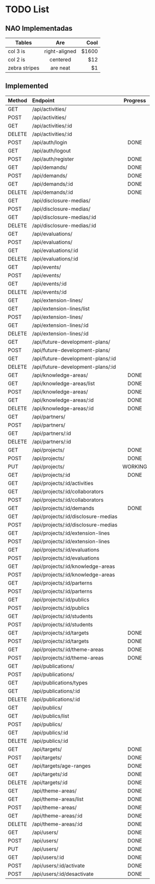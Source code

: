 # TODO List

## NAO Implementadas

| Tables        | Are           | Cool  |
| ------------- |:-------------:| -----:|
| col 3 is      | right-aligned | $1600 |
| col 2 is      | centered      |   $12 |
| zebra stripes | are neat      |    $1 |

## Implemented


| Method           | Endpoint                            | Progress |
|:-----------------|:------------------------------------|:--------:|
| GET              | /api/activities/                    |          |
| POST             | /api/activities/                    |          |
| GET              | /api/activities/:id                 |          |
| DELETE           | /api/activities/:id                 |          |
| POST             | /api/auth/login                     | DONE     |
| GET              | /api/auth/logout                    |          |
| POST             | /api/auth/register                  | DONE     |
| GET              | /api/demands/                       | DONE     |
| POST             | /api/demands/                       | DONE     |
| GET              | /api/demands/:id                    | DONE     |
| DELETE           | /api/demands/:id                    | DONE     |
| GET              | /api/disclosure-medias/             |          |
| POST             | /api/disclosure-medias/             |          |
| GET              | /api/disclosure-medias/:id          |          |
| DELETE           | /api/disclosure-medias/:id          |          |
| GET              | /api/evaluations/                   |          |
| POST             | /api/evaluations/                   |          |
| GET              | /api/evaluations/:id                |          |
| DELETE           | /api/evaluations/:id                |          |
| GET              | /api/events/                        |          |
| POST             | /api/events/                        |          |
| GET              | /api/events/:id                     |          |
| DELETE           | /api/events/:id                     |          |
| GET              | /api/extension-lines/               |          |
| GET              | /api/extension-lines/list           |          |
| POST             | /api/extension-lines/               |          |
| GET              | /api/extension-lines/:id            |          |
| DELETE           | /api/extension-lines/:id            |          |
| GET              | /api/future-development-plans/      |          |
| POST             | /api/future-development-plans/      |          |
| GET              | /api/future-development-plans/:id   |          |
| DELETE           | /api/future-development-plans/:id   |          |
| GET              | /api/knowledge-areas/               | DONE     |
| GET              | /api/knowledge-areas/list           | DONE     |
| POST             | /api/knowledge-areas/               | DONE     |
| GET              | /api/knowledge-areas/:id            | DONE     |
| DELETE           | /api/knowledge-areas/:id            | DONE     |
| GET              | /api/partners/                      |          |
| POST             | /api/partners/                      |          |
| GET              | /api/partners/:id                   |          |
| DELETE           | /api/partners/:id                   |          |
| GET              | /api/projects/                      | DONE     |
| POST             | /api/projects/                      | DONE     |
| PUT              | /api/projects/                      | WORKING  |
| GET              | /api/projects/:id                   | DONE     |
| GET              | /api/projects/:id/activities        |          |
| GET              | /api/projects/:id/collaborators     |          |
| POST             | /api/projects/:id/collaborators     |          |
| GET              | /api/projects/:id/demands           | DONE     |
| GET              | /api/projects/:id/disclosure-medias |          |
| POST             | /api/projects/:id/disclosure-medias |          |
| GET              | /api/projects/:id/extension-lines   |          |
| POST             | /api/projects/:id/extension-lines   |          |
| GET              | /api/projects/:id/evaluations       |          |
| POST             | /api/projects/:id/evaluations       |          |
| GET              | /api/projects/:id/knowledge-areas   |          |
| POST             | /api/projects/:id/knowledge-areas   |          |
| GET              | /api/projects/:id/parterns          |          |
| POST             | /api/projects/:id/parterns          |          |
| GET              | /api/projects/:id/publics           |          |
| POST             | /api/projects/:id/publics           |          |
| GET              | /api/projects/:id/students          |          |
| POST             | /api/projects/:id/students          |          |
| GET              | /api/projects/:id/targets           | DONE     |
| POST             | /api/projects/:id/targets           | DONE     |
| GET              | /api/projects/:id/theme-areas       | DONE     |
| POST             | /api/projects/:id/theme-areas       | DONE     |
| GET              | /api/publications/                  |          |
| POST             | /api/publications/                  |          |
| GET              | /api/publications/types             |          |
| GET              | /api/publications/:id               |          |
| DELETE           | /api/publications/:id               |          |
| GET              | /api/publics/                       |          |
| GET              | /api/publics/list                   |          |
| POST             | /api/publics/                       |          |
| GET              | /api/publics/:id                    |          |
| DELETE           | /api/publics/:id                    |          |
| GET              | /api/targets/                       | DONE     |
| POST             | /api/targets/                       | DONE     |
| GET              | /api/targets/age-ranges             | DONE     |
| GET              | /api/targets/:id                    | DONE     |
| DELETE           | /api/targets/:id                    | DONE     |
| GET              | /api/theme-areas/                   | DONE     |
| GET              | /api/theme-areas/list               | DONE     |
| POST             | /api/theme-areas/                   | DONE     |
| GET              | /api/theme-areas/:id                | DONE     |
| DELETE           | /api/theme-areas/:id                | DONE     |
| GET              | /api/users/                         | DONE     |
| POST             | /api/users/                         | DONE     |
| PUT              | /api/users/                         | DONE     |
| GET              | /api/users/:id                      | DONE     |
| POST             | /api/users/:id/activate             | DONE     |
| POST             | /api/users/:id/desactivate          | DONE     |